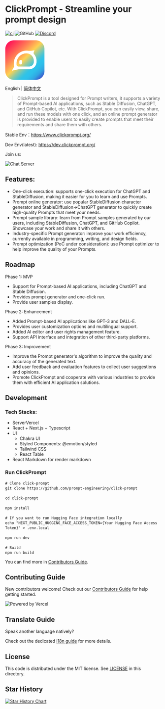 # ClickPrompt - Streamline your prompt design

[![ci](https://github.com/prompt-engineering/click-prompt/actions/workflows/ci.yaml/badge.svg)](https://github.com/prompt-engineering/click-prompt/actions/workflows/ci.yaml)
![GitHub](https://img.shields.io/github/license/prompt-engineering/click-prompt)
[![Discord](https://img.shields.io/discord/1082563233593966612)](https://discord.gg/FSWXq4DmEj)

<img src="packages/click-prompt/src/assets/clickprompt-home.svg" width='128' height='128' alt='ClickPrompt Logo' />

English | [简体中文](./README.zh-CN.md)

> ClickPrompt is a tool designed for Prompt writers, it supports a variety of Prompt-based AI applications, such as Stable Diffusion, ChatGPT, and GitHub Copilot, etc.
> With ClickPrompt, you can easily view, share, and run these models with one click, and an online prompt generator is provided to enable users to easily create prompts that meet their requirements and share them with others.

Stable Env：https://www.clickprompt.org/

Dev Env(latest): https://dev.clickprompt.org/

Join us:

[![Chat Server](https://img.shields.io/badge/chat-discord-7289da.svg)](https://discord.gg/FSWXq4DmEj)

## Features:

- One-click execution: supports one-click execution for ChatGPT and StableDiffusion, making it easier for you to learn and use Prompts.
- Prompt online generator: use popular StableDiffusion character generator and StableDiffusion->ChatGPT generator to quickly create high-quality Prompts that meet your needs.
- Prompt sample library: learn from Prompt samples generated by our users, including StableDiffusion, ChatGPT, and GitHub Copilot. Showcase your work and share it with others.
- Industry-specific Prompt generator: improve your work efficiency, currently available in programming, writing, and design fields.
- Prompt optimization (PoC under consideration): use Prompt optimizer to help improve the quality of your Prompts.

## Roadmap

Phase 1: MVP

- Support for Prompt-based AI applications, including ChatGPT and Stable Diffusion.
- Provides prompt generator and one-click run.
- Provide user samples display.

Phase 2: Enhancement

- Added Prompt-based AI applications like GPT-3 and DALL-E.
- Provides user customization options and multilingual support.
- Added AI editor and user rights management feature.
- Support API interface and integration of other third-party platforms.

Phase 3: Improvement

- Improve the Prompt generator's algorithm to improve the quality and accuracy of the generated text.
- Add user feedback and evaluation features to collect user suggestions and opinions.
- Promote ClickPrompt and cooperate with various industries to provide them with efficient AI application solutions.

## Development

### Tech Stacks:

- ServerVercel
- React + Next.js + Typescript
- UI
  - Chakra UI
  - Styled Components: @emotion/styled
  - Tailwind CSS
  - React Table
- React Markdown for render markdown

### Run ClickPrompt

```shell
# Clone click-prompt
git clone https://github.com/prompt-engineering/click-prompt

cd click-prompt

npm install

# If you want to run Hugging Face integration locally
echo "NEXT_PUBLIC_HUGGING_FACE_ACCESS_TOKEN={Your Hugging Face Access Token}" > .env.local

npm run dev

# Build
npm run build
```

You can find more in [Contributors Guide](docs/CONTRIBUTING.md).

## Contributing Guide

New contributors welcome! Check out our [Contributors Guide](docs/CONTRIBUTING.md) for help getting started.

![Powered by Vercel](https://images.ctfassets.net/e5382hct74si/78Olo8EZRdUlcDUFQvnzG7/fa4cdb6dc04c40fceac194134788a0e2/1618983297-powered-by-vercel.svg)

## Translate Guide

Speak another language natively?

Check out the dedicated [i18n guide](docs/TRANSLATING.md) for more details.

## License

This code is distributed under the MIT license. See [LICENSE](./LICENSE) in this directory.

## Star History

[![Star History Chart](https://api.star-history.com/svg?repos=prompt-engineering/click-prompt&type=Date)](https://star-history.com/#prompt-engineering/click-prompt&Date)
